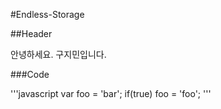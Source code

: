 #Endless-Storage

##Header

안녕하세요.
구지민입니다. 

###Code

'''javascript
var foo = 'bar';
if(true) foo = 'foo';
'''
